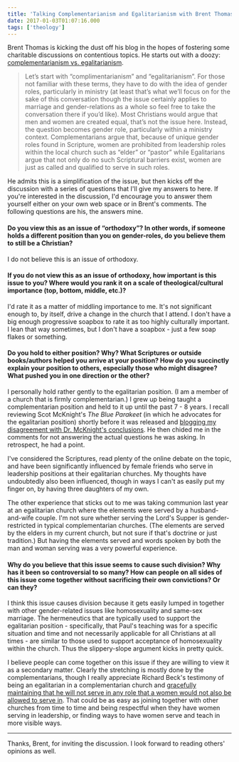 ```yaml
---
title: 'Talking Complementarianism and Egalitarianism with Brent Thomas'
date: 2017-01-03T01:07:16.000
tags: ['theology']
---
```


Brent Thomas is kicking the dust off his blog in the hopes of fostering some charitable discussions on contentious topics. He starts out with a doozy: [complementarianism vs. egalitarianism](http://www.holidayatthesea.com/can-we-talk-complementarianegalitarian-edition/).

> Let’s start with “complimentarianism” and “egalitarianism”. For those not familiar with these terms, they have to do with the idea of gender roles, particularly in ministry (at least that’s what we’ll focus on for the sake of this conversation though the issue certainly applies to marriage and gender-relations as a whole so feel free to take the conversation there if you’d like). Most Christians would argue that men and women are created equal, that’s not the issue here. Instead, the question becomes gender role, particularly within a ministry context. Complementarians argue that, because of unique gender roles found in Scripture, women are prohibited from leadership roles within the local church such as “elder” or “pastor” while Egalitarians argue that not only do no such Scriptural barriers exist, women are just as called and qualified to serve in such roles.

He admits this is a simplification of the issue, but then kicks off the discussion with a series of questions that I'll give my answers to here. If you're interested in the discussion, I'd encourage you to answer them yourself either on your own web space or in Brent's comments. The following questions are his, the answers mine.

#### Do you view this as an issue of “orthodoxy”? In other words, if someone holds a different position than you on gender-roles, do you believe them to still be a Christian?

I do not believe this is an issue of orthodoxy.

#### If you do not view this as an issue of orthodoxy, how important is this issue to you? Where would you rank it on a scale of theological/cultural importance (top, bottom, middle, etc.)?

I'd rate it as a matter of middling importance to me. It's not significant enough to, by itself, drive a change in the church that I attend. I don't have a big enough progressive soapbox to rate it as too highly culturally important. I lean that way sometimes, but I don't have a soapbox - just a few soap flakes or something.

#### Do you hold to either position? Why? What Scriptures or outside books/authors helped you arrive at your position? How do you succinctly explain your position to others, especially those who might disagree? What pushed you in one direction or the other?

I personally hold rather gently to the egalitarian position. (I am a member of a church that is firmly complementarian.) I grew up being taught a complementarian position and held to it up until the past 7 - 8 years. I recall reviewing Scot McKnight's _The Blue Parakeet_ (in which he advocates for the egalitarian position) shortly before it was released and [blogging my disagreement with Dr. McKnight's conclusions](/08/09/scot-mcknights-the-blue-parakeet-a-review/). He then chided me in the comments for not answering the actual questions he was asking. In retrospect, he had a point.

I've considered the Scriptures, read plenty of the online debate on the topic, and have been significantly influenced by female friends who serve in leadership positions at their egalitarian churches. My thoughts have undoubtedly also been influenced, though in ways I can't as easily put my finger on, by having three daughters of my own.

The other experience that sticks out to me was taking communion last year at an egalitarian church where the elements were served by a husband-and-wife couple. I'm not sure whether serving the Lord's Supper is gender-restricted in typical complementarian churches. (The elements are served by the elders in my current church, but not sure if that's doctrine or just tradition.) But having the elements served and words spoken by both the man and woman serving was a very powerful experience.

#### Why do you believe that this issue seems to cause such division? Why has it been so controversial to so many? How can people on all sides of this issue come together without sacrificing their own convictions? Or can they?

I think this issue causes division because it gets easily lumped in together with other gender-related issues like homosexuality and same-sex marriage. The hermeneutics that are typically used to support the egalitarian position - specifically, that Paul's teaching was for a specific situation and time and not necessarily applicable for all Christians at all times - are similar to those used to support acceptance of homosexuality within the church. Thus the slippery-slope argument kicks in pretty quick.

I believe people can come together on this issue if they are willing to view it as a secondary matter. Clearly the stretching is mostly done by the complementarians, though I really appreciate Richard Beck's testimony of being an egalitarian in a complementarian church and [gracefully maintaining that he will not serve in any role that a women would not also be allowed to serve in](http://experimentaltheology.blogspot.com/2012/08/a-letter-for-highland-on-womens-roles.html). That could be as easy as joining together with other churches from time to time and being respectful when they have women serving in leadership, or finding ways to have women serve and teach in more visible ways.

---

Thanks, Brent, for inviting the discussion. I look forward to reading others' opinions as well.
